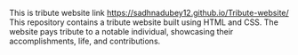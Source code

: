 This is tribute website link  https://sadhnadubey12.github.io/Tribute-website/
This repository contains a tribute website built using HTML and CSS. The website pays tribute to a notable individual, showcasing their accomplishments, life, and contributions.
